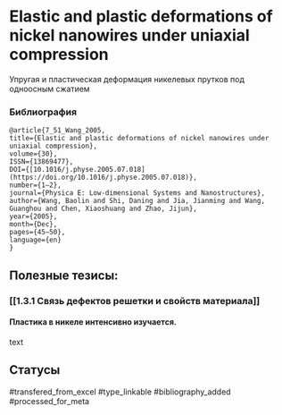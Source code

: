 # Elastic and plastic deformations of nickel nanowires under uniaxial compression
 
Упругая и пластическая деформация никелевых прутков под одноосным сжатием

### Библиография
```
@article{7_51_Wang_2005,
title={Elastic and plastic deformations of nickel nanowires under uniaxial compression},
volume={30},
ISSN={13869477},
DOI={[10.1016/j.physe.2005.07.018](https://doi.org/10.1016/j.physe.2005.07.018)},
number={1–2},
journal={Physica E: Low-dimensional Systems and Nanostructures},
author={Wang, Baolin and Shi, Daning and Jia, Jianming and Wang, Guanghou and Chen, Xiaoshuang and Zhao, Jijun},
year={2005},
month={Dec},
pages={45–50},
language={en}
}
```

## Полезные тезисы:
### [[1.3.1 Связь дефектов решетки и свойств материала]]
#### Пластика в никеле интенсивно изучается.
text

## Статусы
#transfered_from_excel 
#type_linkable 
#bibliography_added
#processed_for_meta
